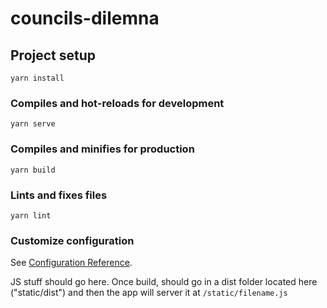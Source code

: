 # councils-dilemna

## Project setup
```
yarn install
```

### Compiles and hot-reloads for development
```
yarn serve
```

### Compiles and minifies for production
```
yarn build
```

### Lints and fixes files
```
yarn lint
```

### Customize configuration
See [Configuration Reference](https://cli.vuejs.org/config/).

JS stuff should go here.
Once build, should go in a dist folder located here ("static/dist") and then the app will server it at `/static/filename.js`
